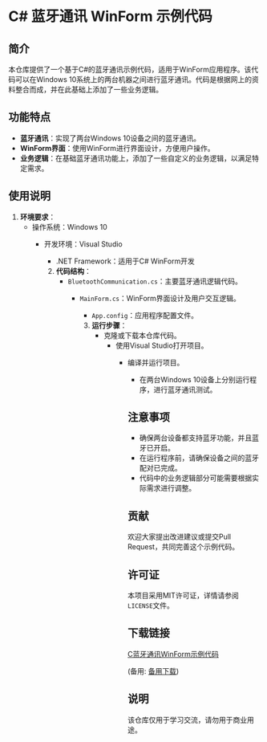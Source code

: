 # C# 蓝牙通讯 WinForm 示例代码

## 简介

本仓库提供了一个基于C#的蓝牙通讯示例代码，适用于WinForm应用程序。该代码可以在Windows 10系统上的两台机器之间进行蓝牙通讯。代码是根据网上的资料整合而成，并在此基础上添加了一些业务逻辑。

## 功能特点

- **蓝牙通讯**：实现了两台Windows 10设备之间的蓝牙通讯。
- **WinForm界面**：使用WinForm进行界面设计，方便用户操作。
- **业务逻辑**：在基础蓝牙通讯功能上，添加了一些自定义的业务逻辑，以满足特定需求。

## 使用说明

1. **环境要求**：
   - 操作系统：Windows 10
      - 开发环境：Visual Studio
         - .NET Framework：适用于C# WinForm开发

         2. **代码结构**：
            - `BluetoothCommunication.cs`：主要蓝牙通讯逻辑代码。
               - `MainForm.cs`：WinForm界面设计及用户交互逻辑。
                  - `App.config`：应用程序配置文件。

                  3. **运行步骤**：
                     - 克隆或下载本仓库代码。
                        - 使用Visual Studio打开项目。
                           - 编译并运行项目。
                              - 在两台Windows 10设备上分别运行程序，进行蓝牙通讯测试。

                              ## 注意事项

                              - 确保两台设备都支持蓝牙功能，并且蓝牙已开启。
                              - 在运行程序前，请确保设备之间的蓝牙配对已完成。
                              - 代码中的业务逻辑部分可能需要根据实际需求进行调整。

                              ## 贡献

                              欢迎大家提出改进建议或提交Pull Request，共同完善这个示例代码。

                              ## 许可证

                              本项目采用MIT许可证，详情请参阅`LICENSE`文件。

                              ## 下载链接
                              [C蓝牙通讯WinForm示例代码](https://pan.quark.cn/s/3a2a5fb58e2c) 

                              (备用: [备用下载](https://pan.baidu.com/s/1jgiM25mxA40BXsPmHvvHhQ?pwd=1234))

                              ## 说明

                              该仓库仅用于学习交流，请勿用于商业用途。
